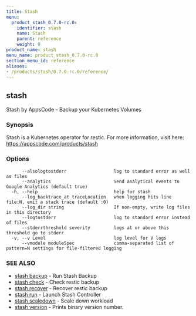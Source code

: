 ```yaml
---
title: Stash
menu:
  product_stash_0.7.0-rc.0:
    identifier: stash
    name: Stash
    parent: reference
    weight: 0
product_name: stash
menu_name: product_stash_0.7.0-rc.0
section_menu_id: reference
aliases:
- /products/stash/0.7.0-rc.0/reference/
---
```


## stash

Stash by AppsCode - Backup your Kubernetes Volumes

### Synopsis

Stash is a Kubernetes operator for restic. For more information, visit here: https://appscode.com/products/stash

### Options

```
      --alsologtostderr                  log to standard error as well as files
      --analytics                        Send analytical events to Google Analytics (default true)
  -h, --help                             help for stash
      --log_backtrace_at traceLocation   when logging hits line file:N, emit a stack trace (default :0)
      --log_dir string                   If non-empty, write log files in this directory
      --logtostderr                      log to standard error instead of files
      --stderrthreshold severity         logs at or above this threshold go to stderr
  -v, --v Level                          log level for V logs
      --vmodule moduleSpec               comma-separated list of pattern=N settings for file-filtered logging
```

### SEE ALSO

* [stash backup](/products/stash/0.7.0-rc.0/reference/stash_backup)	 - Run Stash Backup
* [stash check](/products/stash/0.7.0-rc.0/reference/stash_check)	 - Check restic backup
* [stash recover](/products/stash/0.7.0-rc.0/reference/stash_recover)	 - Recover restic backup
* [stash run](/products/stash/0.7.0-rc.0/reference/stash_run)	 - Launch Stash Controller
* [stash scaledown](/products/stash/0.7.0-rc.0/reference/stash_scaledown)	 - Scale down workload
* [stash version](/products/stash/0.7.0-rc.0/reference/stash_version)	 - Prints binary version number.

